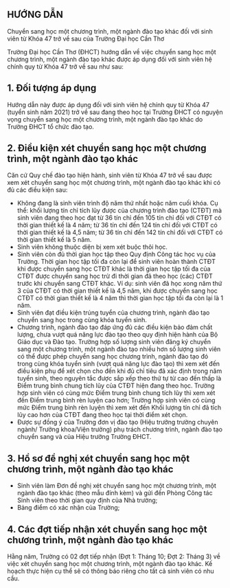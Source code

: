 ## HƯỚNG DẪN

Chuyển sang học một chương trình, một ngành đào tạo khác đối với sinh viên từ Khóa 47 trở về sau của Trường Đại học Cần Thơ

Trường Đại học Cần Thơ (ĐHCT) hướng dẫn về việc chuyển sang học một chương trình, một ngành đào tạo khác được áp dụng đối với sinh viên hệ chính quy từ Khóa 47 trở về sau như sau:

## 1. Đối tượng áp dụng

Hướng dẫn này được áp dụng đối với sinh viên hệ chính quy từ Khóa 47 (tuyển sinh năm 2021) trở về sau đang theo học tại Trường ĐHCT có nguyện vọng chuyển sang học một chương trình, một ngành đào tạo khác do Trường ĐHCT tổ chức đào tạo.

## 2. Điều kiện xét chuyển sang học một chương trình, một ngành đào tạo khác

Căn cứ Quy chế đào tạo hiện hành, sinh viên từ Khóa 47 trở về sau được xem xét chuyển sang học một chương trình, một ngành đào tạo khác khi có đủ các điều kiện sau:

- Không đang là sinh viên trình độ năm thứ nhất hoặc năm cuối khóa. Cụ thể: khối lượng tín chỉ tích lũy được của chương trình đào tạo (CTĐT) mà sinh viên đang theo học đạt từ 36 tín chỉ đến 105 tín chỉ đối với CTĐT có thời gian thiết kế là 4 năm; từ 36 tín chỉ đến 124 tín chỉ đối với CTĐT có thời gian thiết kế là 4,5 năm; từ 36 tín chỉ đến 142 tín chỉ đối với CTĐT có thời gian thiết kế là 5 năm.
- Sinh viên không thuộc diện bị xem xét buộc thôi học.
- Sinh viên còn đủ thời gian học tập theo Quy định Công tác học vụ của Trường. Thời gian học tập tối đa còn lại để sinh viên hoàn thành CTĐT khi được chuyển sang học CTĐT khác là thời gian học tập tối đa của CTĐT được chuyển sang học trừ đi thời gian đã theo học (các) CTĐT trước khi chuyển sang CTĐT khác. Ví dụ: sinh viên đã học xong năm thứ 3 của CTĐT có thời gian thiết kế là 4,5 năm, khi được chuyển sang học CTĐT có thời gian thiết kế là 4 năm thì thời gian học tập tối đa còn lại là 1 năm.
- Sinh viên đạt điều kiện trúng tuyển của chương trình, ngành đào tạo chuyển sang học trong cùng khóa tuyển sinh.
- Chương trình, ngành đào tạo đáp ứng đủ các điều kiện bảo đảm chất lượng, chưa vượt quá năng lực đào tạo theo quy định hiện hành của Bộ Giáo dục và Đào tạo. Trường hợp số lượng sinh viên đăng ký chuyển sang một chương trình, một ngành đào tạo nhiều hơn số lượng sinh viên có thể được phép chuyển sang học chương trình, ngành đào tạo đó trong cùng khóa tuyển sinh (vượt quá năng lực đào tạo) thì xem xét đến điều kiện phụ để xét chọn cho đến khi đủ chỉ tiêu đã xác định trong năm tuyển sinh, theo nguyên tắc được sắp xếp theo thứ tự từ cao đến thấp là Điểm trung bình chung tích lũy của CTĐT hiện đang theo học. Trường hợp sinh viên có cùng mức Điểm trung bình chung tích lũy thì xem xét đến Điểm trung bình rèn luyện cao hơn; Trường hợp sinh viên có cùng mức Điểm trung bình rèn luyện thì xem xét đến Khối lượng tín chỉ đã tích lũy cao hơn của CTĐT đang theo học tại thời điểm xét chọn.
- Được sự đồng ý của Trưởng đơn vị đào tạo (Hiệu trưởng trường chuyên ngành/ Trưởng khoa/Viện trưởng) phụ trách chương trình, ngành đào tạo chuyển sang và của Hiệu trưởng Trường ĐHCT.

## 3. Hồ sơ đề nghị xét chuyển sang học một chương trình, một ngành đào tạo khác

- Sinh viên làm Đơn đề nghị xét chuyển sang học một chương trình, một ngành đào tạo khác (theo mẫu đính kèm) và gửi đến Phòng Công tác Sinh viên theo thời gian quy định của Nhà trường;
- Bảng điểm có xác nhận của Trường;

## 4. Các đợt tiếp nhận xét chuyển sang học một chương trình, một ngành đào tạo khác

Hằng năm, Trường có 02 đợt tiếp nhận (Đợt 1: Tháng 10; Đợt 2: Tháng 3) về việc xét chuyển sang học một chương trình, một ngành đào tạo khác. Kế hoạch thực hiện cụ thể sẽ có thông báo riêng cho tất cả sinh viên có nhu cầu.